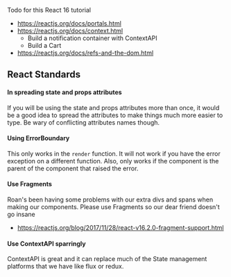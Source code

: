 Todo for this React 16 tutorial
- https://reactjs.org/docs/portals.html
- https://reactjs.org/docs/context.html
  - Build a notification container with ContextAPI
  - Build a Cart
- https://reactjs.org/docs/refs-and-the-dom.html

## React Standards
#### In spreading state and props attributes
If you will be using the state and props attributes more than once, it would be a good idea to spread the attributes to make things much more easier to type. Be wary of conflicting attributes names though.

#### Using ErrorBoundary
This only works in the `render` function. It will not work if you have the error exception on a different function. Also, only works if the component is the parent of the component that raised the error.

#### Use Fragments
Roan's been having some problems with our extra divs and spans when making our components. Please use Fragments so our dear friend doesn't go insane
- https://reactjs.org/blog/2017/11/28/react-v16.2.0-fragment-support.html

#### Use ContextAPI sparringly
ContextAPI is great and it can replace much of the State management platforms that we have like flux or redux.
